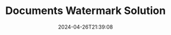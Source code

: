 ---
############################# Static ############################
layout: "family"
date:  2024-04-26T21:39:08
draft: false

product: "Watermark"
product_tag: "watermark"

lang: en

############################# Head ############################
head_title: "Document Watermark C# Java Node.js | add watermark"
head_description: "Add watermark to PDF, images and documents. Watermarking Solution for Microsoft Office, PDF, OpenDocument, Images and etc."

############################# Header ############################
title: "Documents Watermark Solution"
description:  |
  Add text and image watermarks for your documents and images.

  Search and modify document watermarks in convenient way.

  Get info about watermarks which are presented in your documents.

############################# Supported Platforms ###############################
supported_platforms:
  enable: true
  head_title: "Choose your platform"
  title: "Platform independence"
  description: "GroupDocs.Watermark library supports the following operating systems and frameworks:"
  details_link_title: "Learn more"

  items:
    # items loop
    - title: ".NET"
      description: GroupDocs.Watermark .NET 
      color: "blue"
      tag: "net"
      link: "/watermark/net/"
      features_link: "https://docs.groupdocs.com/watermark/net/system-requirements/"
      features:
          # features loop
          - rows: "4"
            content: |
                    .NET Framework 4.6.2 or higher <br> .NET Core 2.0 or higher <br> .NET 6.0 or higher
      
          # features loop
          - rows: "1"
            content: |
                    Windows <br> Linux <br> Mac OS
      
          # features loop
          - rows: "3"
            content: |
                    Microsoft Visual Studio <br> JetBrains Rider
      
          # features loop
          - rows: "1"
            content: |
                    50+ file formats
      

    # items loop
    - title: "Java"
      description: GroupDocs.Watermark Java
      color: "red"
      tag: "java"
      link: "/watermark/java/"
      features_link: "https://docs.groupdocs.com/watermark/java/system-requirements/"
      features:
          # features loop
          - rows: "4"
            content: |
                    Java 8 or higher <br> Kotlin
      
          # features loop
          - rows: "1"
            content: |
                    Windows <br> Linux <br> Mac OS
      
          # features loop
          - rows: "3"
            content: |
                    IntelliJ IDEA <br> Eclipse <br> NetBeans
      
          # features loop
          - rows: "1"
            content: |
                    50+ file formats

    # items loop
    - title: "Node.js"
      description: GroupDocs.Watermark Node.js
      color: "green"
      tag: "nodejs-java"
      link: "/watermark/nodejs-java/"
      features_link: "https://docs.groupdocs.com/watermark/nodejs-java/system-requirements/"
      features:
          # features loop
          - rows: "4"
            content: |
                    Node.js 16+ and J2SE 8.0 (1.8)+
      
          # features loop
          - rows: "1"
            content: |
                    Windows <br> Linux <br> Mac OS
      
          # features loop
          - rows: "3"
            content: |
                    Atom <br> Visual Studio Code <br> Any other text editor
      
          # features loop
          - rows: "1"
            content: |
                    50+ file formats

############################# Features ###############################
features:
  enable: true
  title: "GroupDocs.Watermark features review"
  description: "The library designed to add, search and update various watermark types for popular document formats."

  items:
    # items loop
    - icon: "protect"
      title: "Protect files with watermarks"
      content: "Append text and image watermarks to your business documents."

    # items loop
    - icon: "search"
      title: "Search for existing watermarks"
      content: "Get detailed information about watermarks placed in document previously."

    # items loop
    - icon: "manipulate"
      title: "Manipulate document watermarks"
      content: "Control text, style, image and other watermark features."

    # items loop
    - icon: "additional"
      title: "Various additional features"
      content: "Get document info, update hyper-links or pages background etc."

############################# Code Samples ###############################
code_samples:
  enable: true
  title: "Protect documents by watermarks"
  description: "GroupDocs.Watermark typical operations code examples."

  items:
    # items loop
    - title: "Creating a watermark."
      content: "To append a watermark to a document, provide path to target file. You have many options to choose in order to get a customized watermark on a specific page."
      samples:
          # samples loop
          - language: "C#"
            color: "blue"
            content: |
                    <code class="language-csharp" data-lang="csharp">
                        // Specify the document to be watermarked

                        using (Watermarker watermarker = new Watermarker("source.docx"))
                        {
                          // Create watermark object
                          TextWatermark watermark = new TextWatermark("top secret", new Font("Arial", 36));

                          // Set watermark options
                          watermark.ForegroundColor = Color.Red;
                          watermark.HorizontalAlignment = HorizontalAlignment.Center;
                          watermark.VerticalAlignment = VerticalAlignment.Center;

                          // Add watermark and save processed file
                          watermarker.Add(watermark);
                          watermarker.Save("result.docx");
                        }                    
                    </code>

          # samples loop
          - language: "Java"
            color: "red"
            content: |
                    <code class="language-java" data-lang="java">
                        // Specify the document to be watermarked

                        Watermarker watermarker = new Watermarker("source.docx");

                        // Create watermark object
                        TextWatermark watermark = new TextWatermark("top secret", new Font("Arial", 36));

                        // Set watermark options
                        watermark.setForegroundColor(Color.getRed());
                        watermark.setHorizontalAlignment(HorizontalAlignment.Center);
                        watermark.setVerticalAlignment(VerticalAlignment.Center);

                        // Add watermark and save processed file
                        watermarker.add(watermark);
                        watermarker.save("result.docx");
                        watermarker.close();

                    </code>

          # samples loop
          - language: "TypeScript"
            color: "green"
            content: |
                    <code class="language-java" data-lang="javascript">
                        // Specify the document to be watermarked

                        const watermarker = new Watermarker("source.docx");
    
                        // Create watermark object
                        const watermark = new TextWatermark("top secret", new Font("Arial", 36));

                        // Set watermark options
                        watermark.setForegroundColor(Color.getRed());
                        watermark.setHorizontalAlignment(HorizontalAlignment.Center);
                        watermark.setVerticalAlignment(VerticalAlignment.Center);

                        // Add watermark and save processed file
                        watermarker.add(watermark);
                        watermarker.save("result.docx");                        

                    </code>

############################# Supported Formats ###############################
formats:
  enable: true
  title: "50+ file formats supported"
  description: "GroupDocs.Watermark provides watermarking for popular document and file formats."

############################# Metrics ###############################
metrics:
  enable: true
  title: "Our library statistical data"
  description: "Dive deep into key metrics, revealing insights into our achievements, impact, and growth."

  items:
    # items loop
    - number: "50+"
      title: "Supported formats"
      content: "The Library is able to process more than 50 of the most popular file formats."

    # items loop
    - number: "800k"
      title: "NuGet downloads"
      content: "GroupDocs.Watermark for .NET is a popular library with over 800,000 downloads on NuGet."

    # items loop
    - number: "15k"
      title: "Maven downloads"
      content: "With over 15K downloads on Maven, GroupDocs.Watermark is a popular choice for Java developers."

    # items loop
    - number: "140+"
      title: "Happy customers"
      content: "Individual developers and top companies worldwide prefer our libraries to build innovative solutions."


############################# Customers ###############################
customers:
  enable: true
  title: "Our happy customers"
  description: "GroupDocs libraries are employed by globally renowned and distinguished brands across the world."

  items:
    # items loop
    - title: "BenQ Corporation"
      logo: "benq"
      
    # items loop
    - title: "Nasdaq Stock Market"
      logo: "nasdaq"
      
    # items loop
    - title: "AT&T Inc."
      logo: "att"
      
    # items loop
    - title: "Customer logo AstraZeneca"
      logo: "astrazeneca"
      
    # items loop
    - title: "Central Bank of Argentina"
      logo: "argentinacentralbank"
      
    # items loop
    - title: "Roche Holding AG"
      logo: "roche"
      
    # items loop
    - title: "Capita"
      logo: "capita"
      
    # items loop
    - title: "Axa S.A."
      logo: "axa"
      
    # items loop
    - title: "Instructure Inc."
      logo: "instructure"
      
    # items loop
    - title: "Wipro"
      logo: "wipro"


############################# Actions ###############################
actions:
  enable: true
  title: "Ready to get started?"
  description: "Try GroupDocs.Watermark features for free on your platform"

  items:
    # items loop
    - title: ".NET"
      color: "blue"
      link: "/watermark/net/"

    # items loop
    - title: "Java"
      color: "red"
      link: "/watermark/java/"

    # items loop
    - title: "Node.js"
      color: "green"
      link: "/watermark/nodejs-java/"      

############################# FAQ ###############################
faq:
  enable: true
  title: "Frequently asked questions"
  description: "Check out our Frequently Asked Questions"

  items:
    # items loop
    - question: "Are external libraries required by GroupDocs.Watermark for document manipulation?"
      answer: "GroupDocs.Watermark works independently, no need for third-party software like Adobe Acrobat, Microsoft Office, etc."

    # items loop
    - question: "Can I test GroupDocs.Watermark features before buying?"
      answer: "Yes, GroupDocs.Watermark offers a free trial! Install it and try it out, but keep in mind: Trial versions add 'trial badges' to your documents, only the first 3 pages are processed. Want the full experience? Get a free 30-day temporary license for full functionality. See details under [temporary license](https://purchase.groupdocs.com/temporary-license/)."

    # items loop
    - question: "What license types are provided?"
      answer: "Need a GroupDocs.Watermark license? We've got options! Choose from licenses based on many options. Number of developers in your team. Deployment locations like single office or remote workplaces. Does end-customer distribution need to share the SDK/API with clients? Alternatively, there's a license for monthly usage: Pay only for what you use with metered plans. Dive deeper and find the perfect [price](https://purchase.groupdocs.com/pricing/watermark/net/)."

############################# Cloud Links ###############################
cloud_links:
  enable: true
  title: "GroupDocs.Watermark low code APIs"
  description: "Add watermarks to files by your application using our cloud-based REST API."
  
  items:
    # items loop
    - title: "GroupDocs.Watermark Cloud for cURL"
      content: "Use cURL RESTful API to watermark PDF, Word, Excel, PowerPoint, JPEG and other popular file formats."
      icon: "groupdocs_watermark-for-curl"
      link: "https://products.groupdocs.cloud/watermark/curl"

    # items loop
    - title: "GroupDocs.Watermark Cloud for .NET"
      content: "Empower your .NET applications with documents watermarking features by Cloud SDK for .NET. Protect business documents on your own."
      icon: "groupdocs_watermark-for-net"
      link: "https://products.groupdocs.cloud/watermark/net"

    # items loop
    - title: "GroupDocs.Watermark Cloud for Java"
      content: "GroupDocs.Watermark SDK designed for Java grants new possibilities for your Java applications and business files."
      icon: "groupdocs_watermark-for-java"
      link: "https://products.groupdocs.cloud/watermark/java"

############################# App links ###############################
app_links:
  enable: true
  title: "GroupDocs.Watermark Web apps"
  description: "GroupDocs grants access to web application for adding watermarks to your documents. More than 50 popular file formats could be watermarked in your favorite browser FOR FREE."

  items:
    # items loop
    - title: "GroupDocs.Watermark Total"
      content: "On-line tool to add watermarks to documents from any device."
      icon: "groupdocs_watermark-app"
      link: "https://products.groupdocs.app/watermark/total"

    # items loop
    - title: "GroupDocs.Watermark DOCX"
      content: "Watermark MS Word DOCX on-line."
      icon: "groupdocs_words-app"
      link: "https://products.groupdocs.app/watermark/docx"

    # items loop
    - title: "GroupDocs.Watermark PDF"
      content: "Protect PDF documents on-line."
      icon: "groupdocs_pdf-app"
      link: "https://products.groupdocs.app/watermark/pdf"


      


---